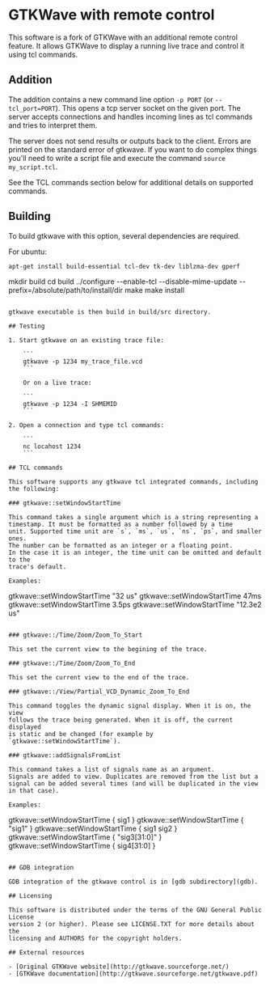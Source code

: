 # GTKWave with remote control

This software is a fork of GTKWave with an additional remote control feature. It
allows GTKWave to display a running live trace and control it using tcl commands.

## Addition

The addition contains a new command line option `-p PORT` (or `--tcl_port=PORT`).
This opens a tcp server socket on the given port. The server accepts connections
and handles incoming lines as tcl commands and tries to interpret them.

The server does not send results or outputs back to the client. Errors are printed
on the standard error of gtkwave. If you want to do complex things you'll need to
write a script file and execute the command `source my_script.tcl`.

See the TCL commands section below for additional details on supported commands.

## Building

To build gtkwave with this option, several dependencies are required.

For ubuntu:
```
apt-get install build-essential tcl-dev tk-dev liblzma-dev gperf

```
mkdir build
cd build
../configure --enable-tcl --disable-mime-update --prefix=/absolute/path/to/install/dir
make
make install
```

gtkwave executable is then build in build/src directory.

## Testing

1. Start gtkwave on an existing trace file:
   
    ```
    gtkwave -p 1234 my_trace_file.vcd
    ```

    Or on a live trace:

    ```
    gtkwave -p 1234 -I SHMEMID
    ```

2. Open a connection and type tcl commands:
   
    ```
    nc locahost 1234
    ```

## TCL commands

This software supports any gtkwave tcl integrated commands, including the following:

### gtkwave::setWindowStartTime

This command takes a single argument which is a string representing a
timestamp. It must be formatted as a number followed by a time
unit. Supported time unit are `s`, `ms`, `us`, `ns`, `ps`, and smaller ones.
The number can be formatted as an integer or a floating point.
In the case it is an integer, the time unit can be omitted and default to the
trace's default.

Examples:
```
gtkwave::setWindowStartTime "32 us"
gtkwave::setWindowStartTime 47ms
gtkwave::setWindowStartTime 3.5ps
gtkwave::setWindowStartTime "12.3e2 us"
```

### gtkwave::/Time/Zoom/Zoom_To_Start

This set the current view to the begining of the trace.

### gtkwave::/Time/Zoom/Zoom_To_End

This set the current view to the end of the trace.

### gtkwave::/View/Partial_VCD_Dynamic_Zoom_To_End

This command toggles the dynamic signal display. When it is on, the view
follows the trace being generated. When it is off, the current displayed
is static and be changed (for example by `gtkwave::setWindowStartTime`).

### gtkwave::addSignalsFromList

This command takes a list of signals name as an argument.
Signals are added to view. Duplicates are removed from the list but a signal can be added several times (and will be duplicated in the view in that case).

Examples:
```
gtkwave::setWindowStartTime { sig1 }
gtkwave::setWindowStartTime { "sig1" }
gtkwave::setWindowStartTime { sig1 sig2 }
gtkwave::setWindowStartTime { "sig3[31:0]" }
gtkwave::setWindowStartTime { sig4\[31:0\] }
```

## GDB integration

GDB integration of the gtkwave control is in [gdb subdirectory](gdb).

## Licensing

This software is distributed under the terms of the GNU General Public License
version 2 (or higher). Please see LICENSE.TXT for more details about the
licensing and AUTHORS for the copyright holders.

## External resources

- [Original GTKWave website](http://gtkwave.sourceforge.net/)
- [GTKWave documentation](http://gtkwave.sourceforge.net/gtkwave.pdf)
